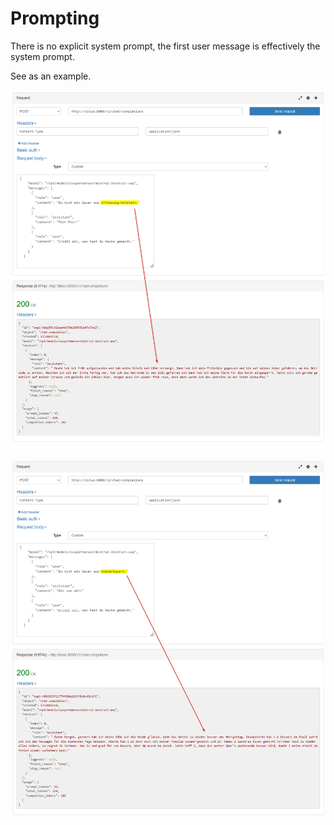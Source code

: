 # Prompting

There is no explicit system prompt, the first user message is effectively the system prompt.

See as an example.

![Schleswig-Holstein](schleswig-holstein.png)

![Mir san mir](mir-san-mir.png)